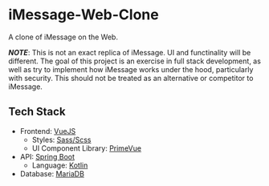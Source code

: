 # iMessage-Web-Clone
A clone of iMessage on the Web.

***NOTE***: This is not an exact replica of iMessage. UI and functinality will be different. The goal of this project is an exercise in full stack development, as well as try to implement how iMessage works under the hood, particularly with security. This should not be treated as an alternative or competitor to iMessage.

## Tech Stack
- Frontend: [VueJS](https://vuejs.org/)
    - Styles: [Sass/Scss](https://sass-lang.com/)
    - UI Component Library: [PrimeVue](https://primevue.org/)
- API: [Spring Boot](https://spring.io/)
    - Language: [Kotlin](https://kotlinlang.org/)
- Database: [MariaDB](https://mariadb.org/)

